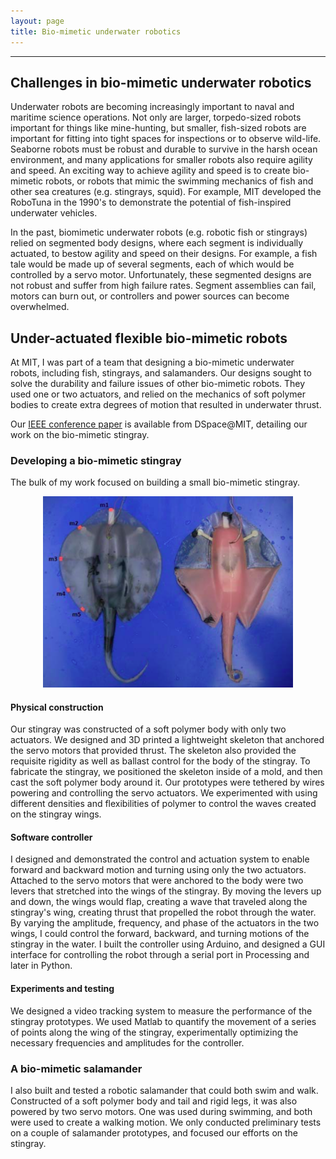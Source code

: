 ```yaml
---
layout: page
title: Bio-mimetic underwater robotics
---
```


***

## Challenges in bio-mimetic underwater robotics
Underwater robots are becoming increasingly important to naval and maritime science operations. Not only are larger, torpedo-sized robots important for things like mine-hunting, but smaller, fish-sized robots are important for fitting into tight spaces for inspections or to observe wild-life. Seaborne robots must be robust and durable to survive in the harsh ocean environment, and many applications for smaller robots also require agility and speed. An exciting way to achieve agility and speed is to create bio-mimetic robots, or robots that mimic the swimming mechanics of fish and other sea creatures (e.g. stingrays, squid). For example, MIT developed the RoboTuna in the 1990's to demonstrate the potential of fish-inspired underwater vehicles.

In the past, biomimetic underwater robots (e.g. robotic fish or stingrays) relied on segmented body designs, where each segment is individually actuated, to bestow agility and speed on their designs. For example, a fish tale would be made up of several segments, each of which would be controlled by a servo motor. Unfortunately, these segmented designs are not robust and suffer from high failure rates. Segment assemblies can fail, motors can burn out, or controllers and power sources can become overwhelmed.

## Under-actuated flexible bio-mimetic robots

At MIT, I was part of a team that designing a bio-mimetic underwater robots, including fish, stingrays, and salamanders. Our designs sought to solve the durability and failure issues of other bio-mimetic robots. They used one or two actuators, and relied on the mechanics of soft polymer bodies to create extra degrees of motion that resulted in underwater thrust.

Our [IEEE conference paper](https://dspace.mit.edu/handle/1721.1/79685) is available from DSpace@MIT, detailing our work on the bio-mimetic stingray.

### Developing a bio-mimetic stingray

The bulk of my work focused on building a small bio-mimetic stingray.

<p align="center">
<img src="/images/2016-01-05-stingray.png" alt="Bio-mimetic stingrays." width="400">
</p>

#### Physical construction

Our stingray was constructed of a soft polymer body with only two actuators. We designed and 3D printed a lightweight skeleton that anchored the servo motors that provided thrust. The skeleton also provided the requisite rigidity as well as ballast control for the body of the stingray. To fabricate the stingray, we positioned the skeleton inside of a mold, and then cast the soft polymer body around it. Our prototypes were tethered by wires powering and controlling the servo actuators. We experimented with using different densities and flexibilities of polymer to control the waves created on the stingray wings.

#### Software controller

I designed and demonstrated the control and actuation system to enable forward and backward motion and turning using only the two actuators. Attached to the servo motors that were anchored to the body were two levers that stretched into the wings of the stingray. By moving the levers up and down, the wings would flap, creating a wave that traveled along the stingray's wing, creating thrust that propelled the robot through the water. By varying the amplitude, frequency, and phase of the actuators in the two wings, I could control the forward, backward, and turning motions of the stingray in the water. I built the controller using Arduino, and designed a GUI interface for controlling the robot through a serial port in Processing and later in Python.

#### Experiments and testing

We designed a video tracking system to measure the performance of the stingray prototypes. We used Matlab to quantify the movement of a series of points along the wing of the stingray, experimentally optimizing the necessary frequencies and amplitudes for the controller.

### A bio-mimetic salamander

I also built and tested a robotic salamander that could both swim and walk. Constructed of a soft polymer body and tail and rigid legs, it was also powered by two servo motors. One was used during swimming, and both were used to create a walking motion. We only conducted preliminary tests on a couple of salamander prototypes, and focused our efforts on the stingray.
